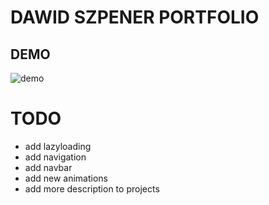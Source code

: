 # DAWID SZPENER PORTFOLIO

## DEMO

![demo](https://raw.githubusercontent.com/DawidSzpener/D.SZ-portfolio/main/src/assets/images/demo.gif)


# TODO

- add lazyloading
- add navigation
- add navbar
- add new animations
- add more description to projects
